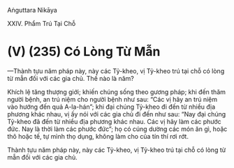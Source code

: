 Aṅguttara Nikāya

XXIV. Phẩm Trú Tại Chỗ

# (V) (235) Có Lòng Từ Mẫn

—Thành tựu năm pháp này, này các Tỷ-kheo, vị Tỷ-kheo trú tại chỗ có lòng từ mẫn đối với các gia chủ. Thế nào là năm?

Khích lệ tăng thượng giới; khiến chúng sống theo gương pháp; khi đến thăm người bệnh, an trú niệm cho người bệnh như sau: “Các vị hãy an trú niệm vào hướng đến quả A-la-hán”; khi đại chúng Tỷ-kheo đi đến từ nhiều địa phương khác nhau, vị ấy nói với các gia chủ đi đến như sau: “Nay đại chúng Tỷ-kheo đã đến từ nhiều địa phương khác nhau. Các vị hãy làm các phước đức. Nay là thời làm các phước đức”; họ có cúng dường các món ăn gì, hoặc thô hoặc tế, tự mình thọ dụng, không làm cho của tín thí rơi rớt.

Thành tựu năm pháp này, này các Tỷ-kheo, vị Tỷ-kheo trú tại chỗ có lòng từ mẫn đối với các gia chủ.

